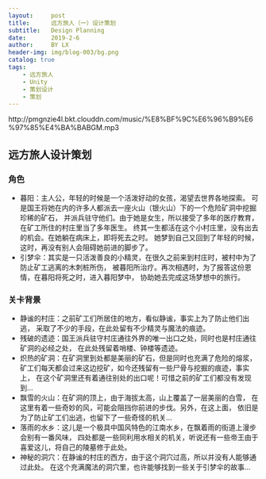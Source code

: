 ```yaml
---
layout:     post
title:      远方旅人（一）设计策划
subtitle:   Design Planning
date:       2019-2-6
author:     BY LX
header-img: img/blog-003/bg.png
catalog: true
tags:
    - 远方旅人
    - Unity
    - 策划设计
    - 策划
---
```


<p>http://pmgnzie4l.bkt.clouddn.com/music/%E8%BF%9C%E6%96%B9%E6%97%85%E4%BA%BABGM.mp3</p>

## 远方旅人设计策划  

### 角色
* 暮阳：主人公，年轻的时候是一个活泼好动的女孩，渴望去世界各地探索。
可是国王将她在内的许多人都派去一座火山（银火山）下的一个危险矿洞中挖掘珍稀的矿石，
并派兵驻守他们。由于她是女生，所以接受了多年的医疗教育，在矿工所住的村庄里当了多年医生。
终其一生都活在这个小村庄里，没有出去的机会。在她躺在病床上，即将死去之时。
她梦到自己又回到了年轻的时候，这时，再没有别人会阻碍她前进的脚步了。  
* 引梦伞：其实是一只活泼善良的小精灵，在很久之前来到村庄时，被村中为了防止矿工逃离的木刺桩所伤，
被暮阳所治疗。再次相遇时，为了报答这份恩情，在暮阳将死之时，进入暮阳梦中，
协助她去完成这场梦想中的旅行。

### 关卡背景
* 静谧的村庄：之前矿工们所居住的地方，看似静谧，事实上为了防止他们出逃，
采取了不少的手段，在此处留有不少精灵与魔法的痕迹。
* 残破的遗迹：国王派兵驻守村庄通往外界的唯一出口之处，同时也是村庄通往矿洞的必经之处，
在此处残留着哨楼、钟楼等遗迹。
* 炽热的矿洞：在矿洞里到处都是美丽的矿石，但是同时也充满了危险的熔浆，
矿工们每天都会过来这边挖矿，如今还残留有一些尸骨与挖掘的痕迹，事实上，
在这个矿洞里还有着通往别处的出口呢！可惜之前的矿工们都没有发现到...
* 飘雪的火山：在矿洞的顶上，由于海拔太高，山上覆盖了一层美丽的白雪，
在这里有着一些奇妙的风，可能会阻挡你前进的步伐。另外，在这上面，
依旧是为了防止矿工们出逃，也留下了一些奇怪的机关...
* 落雨的水乡：这儿是一个极具中国风特色的江南水乡，在飘着雨的街道上漫步会别有一番风味，
四处都是一些同利用水相关的机关，听说还有一些帝王由于喜爱这儿，将自己的陵墓修于此处。
* 神秘的洞穴：在静谧的村庄的西方，由于这个洞穴过高，所以并没有人能够通过此处。
在这个充满魔法的洞穴里，也许能够找到一些关于引梦伞的故事...